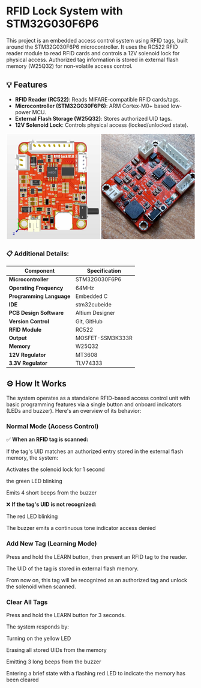 # RFID Lock System with STM32G030F6P6

This project is an embedded access control system using RFID tags, built around the STM32G030F6P6 microcontroller. It uses the RC522 RFID reader module to read RFID cards and controls a 12V solenoid lock for physical access. Authorized tag information is stored in external flash memory (W25Q32) for non-volatile access control.

## 💡 Features

- **RFID Reader (RC522)**: Reads MIFARE-compatible RFID cards/tags.
- **Microcontroller (STM32G030F6P6)**: ARM Cortex-M0+ based low-power MCU.
- **External Flash Storage (W25Q32)**: Stores authorized UID tags.
- **12V Solenoid Lock**: Controls physical access (locked/unlocked state).

![RFID-lock](Images/RFID-Lock4.png)

### 📋 Additional Details:

| Component               | Specification                        |
|-------------------------|--------------------------------------|
| **Microcontroller**     | STM32G030F6P6                        |
| **Operating Frequency** | 64MHz                                |
| **Programming Language**| Embedded C                           |
| **IDE**                 | stm32cubeide                         |
| **PCB Design Software** | Altium Designer                      |
| **Version Control**     | Git, GitHub                          |
| **RFID Module**         | RC522                                |
| **Output**              | MOSFET-SSM3K333R                     |
| **Memory**              | W25Q32                               |
| **12V Regulator**       | MT3608                               |
| **3.3V Regulator**      | TLV74333                             |

## ⚙️ How It Works
The system operates as a standalone RFID-based access control unit with basic programming features via a single button and onboard indicators (LEDs and buzzer). Here's an overview of its behavior:

### Normal Mode (Access Control)

✅ __When an RFID tag is scanned:__

If the tag's UID matches an authorized entry stored in the external flash memory, the system:

Activates the solenoid lock for 1 second

the green LED blinking

Emits 4 short beeps from the buzzer

❌ __If the tag's UID is not recognized:__

The red LED blinking

The buzzer emits a continuous tone indicator access denied

### Add New Tag (Learning Mode)

Press and hold the LEARN button, then present an RFID tag to the reader.

The UID of the tag is stored in external flash memory.

From now on, this tag will be recognized as an authorized tag and unlock the solenoid when scanned.

### Clear All Tags

Press and hold the LEARN button for 3 seconds.

The system responds by:

Turning on the yellow LED

Erasing all stored UIDs from the memory

Emitting 3 long beeps from the buzzer

Entering a brief state with a flashing red LED to indicate the memory has been cleared